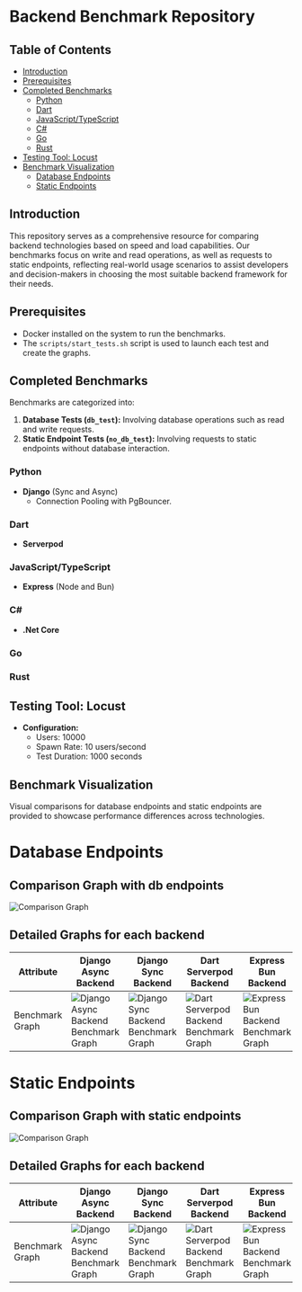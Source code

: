# Backend Benchmark Repository

## Table of Contents

- [Introduction](#introduction)
- [Prerequisites](#prerequisites)
- [Completed Benchmarks](#completed-benchmarks)
  - [Python](#python)
  - [Dart](#dart)
  - [JavaScript/TypeScript](#javascripttypescript)
  - [C#](#c)
  - [Go](#go)
  - [Rust](#rust)
- [Testing Tool: Locust](#testing-tool-locust)
- [Benchmark Visualization](#benchmark-visualization)
  - [Database Endpoints](#database-endpoints)
  - [Static Endpoints](#static-endpoints)

## Introduction

This repository serves as a comprehensive resource for comparing backend technologies based on speed and load capabilities. Our benchmarks focus on write and read operations, as well as requests to static endpoints, reflecting real-world usage scenarios to assist developers and decision-makers in choosing the most suitable backend framework for their needs.

## Prerequisites

- Docker installed on the system to run the benchmarks.
- The `scripts/start_tests.sh` script is used to launch each test and create the graphs.

## Completed Benchmarks

Benchmarks are categorized into:

1. **Database Tests (`db_test`):** Involving database operations such as read and write requests.
2. **Static Endpoint Tests (`no_db_test`):** Involving requests to static endpoints without database interaction.

### Python

- **Django** (Sync and Async)
  - Connection Pooling with PgBouncer.

### Dart

- **Serverpod**

### JavaScript/TypeScript

- **Express** (Node and Bun)

### C#

- **.Net Core**

### Go

### Rust

## Testing Tool: Locust

- **Configuration:**
  - Users: 10000
  - Spawn Rate: 10 users/second
  - Test Duration: 1000 seconds

## Benchmark Visualization

Visual comparisons for database endpoints and static endpoints are provided to showcase performance differences across technologies.

# Database Endpoints

## Comparison Graph with db endpoints

![Comparison Graph](comparison_graph_db_test.png?v=1716753708)

## Detailed Graphs for each backend

| Attribute       | Django Async Backend                                                                                                | Django Sync Backend                                                                                               | Dart Serverpod Backend                                                                                            | Express Bun Backend                                                                                                   | Express Node Backend                                                                                                    | C# .NET Backend                                                                                            | Go Mux Backend                                                                                   |
| --------------- | ------------------------------------------------------------------------------------------------------------------- | ----------------------------------------------------------------------------------------------------------------- | ----------------------------------------------------------------------------------------------------------------- | --------------------------------------------------------------------------------------------------------------------- | ----------------------------------------------------------------------------------------------------------------------- | ---------------------------------------------------------------------------------------------------------- | ------------------------------------------------------------------------------------------------ |
| Benchmark Graph | ![Django Async Backend Benchmark Graph](/backends/python/django-async/tests/results/db_test/graph.png?v=1716753708) | ![Django Sync Backend Benchmark Graph](/backends/python/django-sync/tests/results/db_test/graph.png?v=1716753708) | ![Dart Serverpod Backend Benchmark Graph](/backends/dart/server-pod/tests/results/db_test/graph.png?v=1716753708) | ![Express Bun Backend Benchmark Graph](/backends/javascript/express-bun/tests/results/db_test/graph.png?v=1716753708) | ![Express Node Backend Benchmark Graph](/backends/javascript/express-node/tests/results/db_test/graph.png?v=1716753708) | ![C# .NET Backend Benchmark Graph](/backends/c_sharp/dot-net/tests/results/db_test/graph.png?v=1716753708) | ![Go Mux Backend Benchmark Graph](/backends/go/mux/tests/results/db_test/graph.png?v=1716753708) |

# Static Endpoints

## Comparison Graph with static endpoints

![Comparison Graph](comparison_graph_no_db_test.png?v=1716753708)

## Detailed Graphs for each backend

| Attribute       | Django Async Backend                                                                                                   | Django Sync Backend                                                                                                  | Dart Serverpod Backend                                                                                               | Express Bun Backend                                                                                                      | Express Node Backend                                                                                                       | C# .NET Backend                                                                                               | Go Mux Backend                                                                                      |
| --------------- | ---------------------------------------------------------------------------------------------------------------------- | -------------------------------------------------------------------------------------------------------------------- | -------------------------------------------------------------------------------------------------------------------- | ------------------------------------------------------------------------------------------------------------------------ | -------------------------------------------------------------------------------------------------------------------------- | ------------------------------------------------------------------------------------------------------------- | --------------------------------------------------------------------------------------------------- |
| Benchmark Graph | ![Django Async Backend Benchmark Graph](/backends/python/django-async/tests/results/no_db_test/graph.png?v=1716753708) | ![Django Sync Backend Benchmark Graph](/backends/python/django-sync/tests/results/no_db_test/graph.png?v=1716753708) | ![Dart Serverpod Backend Benchmark Graph](/backends/dart/server-pod/tests/results/no_db_test/graph.png?v=1716753708) | ![Express Bun Backend Benchmark Graph](/backends/javascript/express-bun/tests/results/no_db_test/graph.png?v=1716753708) | ![Express Node Backend Benchmark Graph](/backends/javascript/express-node/tests/results/no_db_test/graph.png?v=1716753708) | ![C# .NET Backend Benchmark Graph](/backends/c_sharp/dot-net/tests/results/no_db_test/graph.png?v=1716753708) | ![Go Mux Backend Benchmark Graph](/backends/go/mux/tests/results/no_db_test/graph.png?v=1716753708) |
